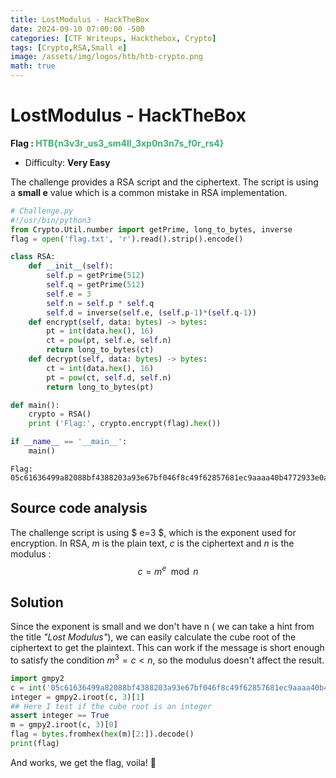 ```yaml
---
title: LostModulus - HackTheBox
date: 2024-09-10 07:00:00 -500
categories: [CTF Writeups, Hackthebox, Crypto]
tags: [Crypto,RSA,Small e]
image: /assets/img/logos/htb/htb-crypto.png
math: true
---
```

# LostModulus - HackTheBox

**Flag : <span style="color:rgb(60, 179, 113)">HTB{n3v3r_us3_sm4ll_3xp0n3n7s_f0r_rs4}</span>**
- Difficulty: **Very Easy**

The challenge provides a RSA script and the ciphertext. The script is using a **small e** value which is a common mistake in RSA implementation.

```python
# Challenge.py
#!/usr/bin/python3
from Crypto.Util.number import getPrime, long_to_bytes, inverse
flag = open('flag.txt', 'r').read().strip().encode()

class RSA:
    def __init__(self):
        self.p = getPrime(512)
        self.q = getPrime(512)
        self.e = 3
        self.n = self.p * self.q
        self.d = inverse(self.e, (self.p-1)*(self.q-1))
    def encrypt(self, data: bytes) -> bytes:
        pt = int(data.hex(), 16)
        ct = pow(pt, self.e, self.n)
        return long_to_bytes(ct)
    def decrypt(self, data: bytes) -> bytes:
        ct = int(data.hex(), 16)
        pt = pow(ct, self.d, self.n)
        return long_to_bytes(pt)

def main():
    crypto = RSA()
    print ('Flag:', crypto.encrypt(flag).hex())

if __name__ == '__main__':
    main()
```

```plaintext
Flag: 05c61636499a82088bf4388203a93e67bf046f8c49f62857681ec9aaaa40b4772933e0abc83e938c84ff8e67e5ad85bd6eca167585b0cc03eb1333b1b1462d9d7c25f44e53bcb568f0f05219c0147f7dc3cbad45dec2f34f03bcadcbba866dd0c566035c8122d68255ada7d18954ad604965
```

## Source code analysis
The challenge script is using $ e=3 $, which is the exponent used for encryption. In RSA, $m$ is the plain text, $c$ is the ciphertext and $n$ is the modulus : 
$$ c = m^e \mod{n} $$

## Solution
Since the exponent is small and we don't have n ( we can take a hint from the title *"Lost Modulus"*), we can easily calculate the cube root of the ciphertext to get the plaintext. This can work if the message is short enough to satisfy the condition $m^3 = c  < n$, so the modulus doesn't affect the result.

```python
import gmpy2
c = int('05c61636499a82088bf4388203a93e67bf046f8c49f62857681ec9aaaa40b4772933e0abc83e938c84ff8e67e5ad85bd6eca167585b0cc03eb1333b1b1462d9d7c25f44e53bcb568f0f05219c0147f7dc3cbad45dec2f34f03bcadcbba866dd0c566035c8122d68255ada7d18954ad604965', 16)  
integer = gmpy2.iroot(c, 3)[1]
## Here I test if the cube root is an integer
assert integer == True
m = gmpy2.iroot(c, 3)[0]
flag = bytes.fromhex(hex(m)[2:]).decode()
print(flag)
```

And works, we get the flag, voila! 💚